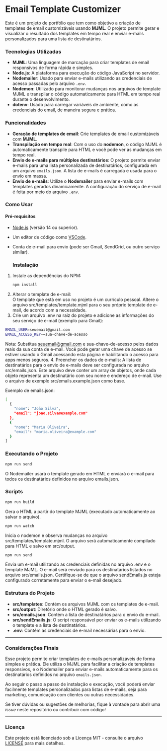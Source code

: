 # Email Template Customizer

Este é um projeto de portfólio que tem como objetivo a criação de templates de email customizáveis usando **MJML**. O projeto permite gerar e visualizar o resultado dos templates em tempo real e enviar e-mails personalizados para uma lista de destinatários.

### Tecnologias Utilizadas

- **MJML**: Uma linguagem de marcação para criar templates de email responsivos de forma rápida e simples.
- **Node.js**: A plataforma para execução do código JavaScript no servidor.
- **Nodemailer**: Usado para enviar e-mails utilizando as credenciais de acesso passadas pelo arquivo `.env`.
- **Nodemon**: Utilizado para monitorar mudanças nos arquivos de template MJML e transpilar o código automaticamente para HTML em tempo real durante o desenvolvimento.
- **dotenv**: Usado para carregar variáveis de ambiente, como as credenciais do email, de maneira segura e prática.

### Funcionalidades

- **Geração de templates de email**: Crie templates de email customizáveis com **MJML**.
- **Transpilação em tempo real**: Com o uso do **nodemon**, o código MJML é automaticamente transpile para HTML e você pode ver as mudanças em tempo real.
- **Envio de e-mails para múltiplos destinatários**: O projeto permite enviar e-mails para uma lista personalizada de destinatários, configurada em um arquivo `emails.json`. A lista de e-mails é carregada e usada para o envio em massa.
- **Envio de e-mails**: Utilize o **Nodemailer** para enviar e-mails com templates gerados dinamicamente. A configuração do serviço de e-mail é feita por meio do arquivo `.env`.

### Como Usar

#### Pré-requisitos

- [Node.js](https://nodejs.org/) (versão 14 ou superior).
- Um editor de código como [VSCode](https://code.visualstudio.com/).
- Conta de e-mail para envio (pode ser Gmail, SendGrid, ou outro serviço similar).

  ### Instalação

1. Instale as dependências do NPM:
   ```bash
   npm install
   ```
2. Alterar o template de e-mail:</br>
O template que está em uso no projeto é um currículo pessoal. Altere o arquivo src/templates/template.mjml para o seu próprio template de e-mail, de acordo com a necessidade.
3. Crie um arquivo .env na raiz do projeto e adicione as informações do seu serviço de e-mail (exemplo para Gmail):
```bash
EMAIL_USER=seuemail@gmail.com
EMAIL_ACCESS_KEY==sua-chave-de-acesso
```
Nota: Substitua seuemail@gmail.com e sua-chave-de-acesso pelos dados reais da sua conta de e-mail. Você pode gerar uma chave de acesso se estiver usando o Gmail acessando esta página e habilitando o acesso para apps menos seguros.
4. Preencher os dados de e-mails: A lista de destinatários para o envio de e-mails deve ser configurada no arquivo src/emails.json. Este arquivo deve conter um array de objetos, onde cada objeto representa um destinatário com seu nome e endereço de e-mail. Use o arquivo de exemplo src/emails.example.json como base.

Exemplo de emails.json:
```bash
[
  {
    "nome": "João Silva",
    "email": "joao.silva@example.com"
  },
  {
    "nome": "Maria Oliveira",
    "email": "maria.oliveira@example.com"
  }
]

```
### Executando o Projeto
```bash
npm run send
```
O Nodemailer usará o template gerado em HTML e enviará o e-mail para todos os destinatários definidos no arquivo emails.json.

### Scripts
```bash
npm run build
```
Gera o HTML a partir do template MJML (executado automaticamente ao salvar o arquivo).
```bash
npm run watch
```
Inicia o nodemon e observa mudanças no arquivo src/templates/template.mjml. O arquivo será automaticamente compilado para HTML e salvo em src/output.
```bash
npm run send
```
Envia um e-mail utilizando as credenciais definidas no arquivo .env e o template MJML. O e-mail será enviado para os destinatários listados no arquivo src/emails.json. Certifique-se de que o arquivo sendEmails.js esteja configurado corretamente para enviar o e-mail desejado.

### Estrutura do Projeto

- **src/templates**: Contém os arquivos MJML com os templates de e-mail.
- **src/output**: Diretório onde o HTML gerado é salvo.
- **src/emails.json**: Contém a lista de destinatários para o envio do e-mail.
- **src/sendEmails.js**: O script responsável por enviar os e-mails utilizando o template e a lista de destinatários.
- **.env**: Contém as credenciais de e-mail necessárias para o envio.

---

### Considerações Finais

Esse projeto permite criar templates de e-mails personalizáveis de forma simples e prática. Ele utiliza o MJML para facilitar a criação de templates responsivos, e o Nodemailer para enviar e-mails automaticamente para os destinatários definidos no arquivo `emails.json`.

Ao seguir o passo a passo de instalação e execução, você poderá enviar facilmente templates personalizados para listas de e-mails, seja para marketing, comunicação com clientes ou outras necessidades.

Se tiver dúvidas ou sugestões de melhorias, fique à vontade para abrir uma *issue* neste repositório ou contribuir com código!

---

### Licença

Este projeto está licenciado sob a Licença MIT - consulte o arquivo [LICENSE](LICENSE) para mais detalhes.

